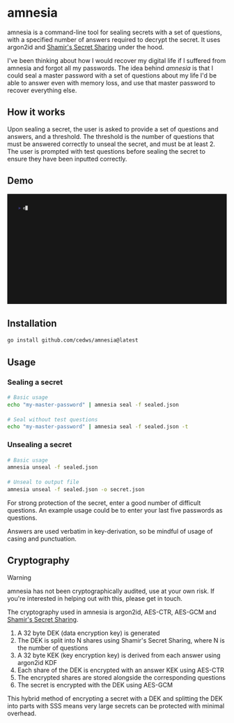 # amnesia

amnesia is a command-line tool for sealing secrets with a set of questions, with a specified number of answers required to decrypt the secret. It uses argon2id and [Shamir's Secret Sharing](https://en.wikipedia.org/wiki/Shamir%27s_secret_sharing) under the hood.

I've been thinking about how I would recover my digital life if I suffered from amnesia and forgot all my passwords. The idea behind *amnesia* is that I could seal a master password with a set of questions about my life I'd be able to answer even with memory loss, and use that master password to recover everything else.

## How it works

Upon sealing a secret, the user is asked to provide a set of questions and answers, and a threshold. The threshold is the number of questions that must be answered correctly to unseal the secret, and must be at least 2. The user is prompted with test questions before sealing the secret to ensure they have been inputted correctly.

## Demo

![Demo](docs/amnesia.gif)

## Installation

```bash
go install github.com/cedws/amnesia@latest
```

## Usage

### Sealing a secret
```bash
# Basic usage
echo "my-master-password" | amnesia seal -f sealed.json

# Seal without test questions
echo "my-master-password" | amnesia seal -f sealed.json -t
```

### Unsealing a secret
```bash
# Basic usage
amnesia unseal -f sealed.json

# Unseal to output file
amnesia unseal -f sealed.json -o secret.json
```

For strong protection of the secret, enter a good number of difficult questions. An example usage could be to enter your last five passwords as questions.

Answers are used verbatim in key-derivation, so be mindful of usage of casing and punctuation.

## Cryptography

> [!WARNING]
> amnesia has not been cryptographically audited, use at your own risk.
> If you're interested in helping out with this, please get in touch.

The cryptography used in amnesia is argon2id, AES-CTR, AES-GCM and [Shamir's Secret Sharing](https://en.wikipedia.org/wiki/Shamir%27s_secret_sharing).

1. A 32 byte DEK (data encryption key) is generated
2. The DEK is split into N shares using Shamir's Secret Sharing, where N is the number of questions
3. A 32 byte KEK (key encryption key) is derived from each answer using argon2id KDF
4. Each share of the DEK is encrypted with an answer KEK using AES-CTR
5. The encrypted shares are stored alongside the corresponding questions
6. The secret is encrypted with the DEK using AES-GCM

This hybrid method of encrypting a secret with a DEK and splitting the DEK into parts with SSS means very large secrets can be protected with minimal overhead.
